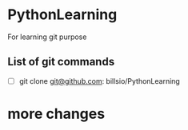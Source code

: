 # PythonLearning
For learning git purpose
## List of git commands
- [ ] git clone git@github.com: billsio/PythonLearning
# more changes

